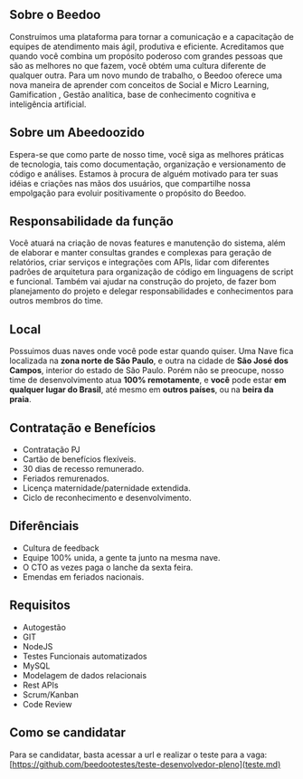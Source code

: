## Sobre o Beedoo

Construímos uma plataforma para tornar a comunicação e a capacitação de equipes de atendimento mais ágil, produtiva e eficiente. Acreditamos que quando você combina um propósito poderoso com grandes pessoas que são as melhores no que fazem, você obtém uma cultura diferente de qualquer outra. Para um novo mundo de trabalho, o Beedoo oferece uma nova maneira de aprender com conceitos de Social e Micro Learning, Gamification , Gestão analítica, base de conhecimento cognitiva e inteligência artificial.

## Sobre um Abeedoozido

Espera-se que como parte de nosso time, você siga as melhores práticas de tecnologia, 
tais como documentação, organização e versionamento de código e análises.
Estamos à procura de alguém motivado para ter suas idéias e criações nas mãos dos usuários, que compartilhe nossa empolgação para evoluir positivamente o propósito do Beedoo.

## Responsabilidade da função
Você atuará na criação de novas features e manutenção do sistema,
além de elaborar e manter consultas grandes e complexas para geração de relatórios,
criar serviços e integrações com APIs, lidar com diferentes padrões de arquitetura para organização de código em linguagens de script e funcional.
Também vai ajudar na construção do projeto, de fazer bom planejamento do projeto e delegar responsabilidades e conhecimentos para outros membros do time.

## Local

Possuimos duas naves onde você pode estar quando quiser. Uma Nave fica localizada na **zona norte de São Paulo**, e outra na cidade de **São José dos Campos**, interior do estado de São Paulo. Porém não se preocupe, nosso time de desenvolvimento atua **100% remotamente**, e **você** pode estar **em qualquer lugar do Brasil**, até mesmo em **outros países**, ou na **beira da praia**.

## Contratação e Benefícios

- Contratação PJ
- Cartão de benefícios flexíveis.
- 30 dias de recesso remunerado.
- Feriados remurenados.
- Licença maternidade/paternidade extendida.
- Ciclo de reconhecimento e desenvolvimento.

## Diferênciais

- Cultura de feedback
- Equipe 100% unida, a gente ta junto na mesma nave.
- O CTO as vezes paga o lanche da sexta feira.
- Emendas em feriados nacionais.

## Requisitos
- Autogestão
- GIT
- NodeJS
- Testes Funcionais automatizados
- MySQL
- Modelagem de dados relacionais
- Rest APIs
- Scrum/Kanban
- Code Review


## Como se candidatar

Para se candidatar, basta acessar a url e realizar o teste para a vaga:
[https://github.com/beedootestes/teste-desenvolvedor-pleno](teste.md)
